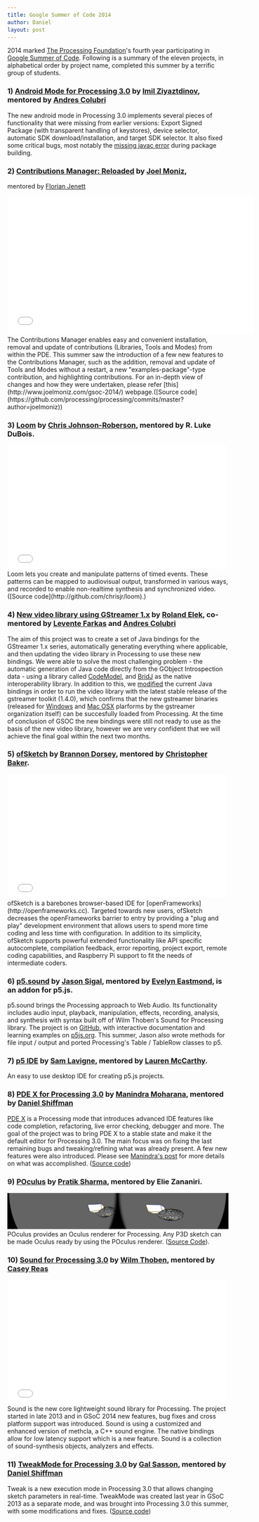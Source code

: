 ```yaml
---
title: Google Summer of Code 2014
author: Daniel
layout: post
---
```


2014 marked [The Processing Foundation](http://processing.org)'s fourth year participating in [Google Summer of Code](https://developers.google.com/open-source/soc/).  Following is a summary of the eleven projects, in alphabetical order by project name, completed this summer by a terrific group of students.


### 1) [Android Mode for Processing 3.0](https://github.com/processing/processing-android) by [Imil Ziyaztdinov](https://github.com/imilka/), mentored by [Andres Colubri](http://codeanticode.wordpress.com/)
The new android mode in Processing 3.0 implements several pieces of functionality that were missing from earlier versions: Export Signed Package (with transparent handling of keystores), device selector, automatic SDK download/installation, and target SDK selector. It also fixed some critical bugs, most notably the [missing javac error](https://github.com/processing/processing-android/issues/46) during package building.

### 2) [Contributions Manager: Reloaded](http://www.joelmoniz.com/gsoc-2014/) by [Joel Moniz](http://www.joelmoniz.com), 
mentored by [Florian Jenett](http://www.florianjenett.de/)
<iframe width="560" height="315" src="//www.youtube.com/embed/GhBd8LITNQY?rel=0" frameborder="0" allowfullscreen></iframe>  
The Contributions Manager enables easy and convenient installation, removal and update of contributions (Libraries, Tools and Modes) from within the PDE. This summer saw the introduction of a few new features to the Contributions Manager, such as the addition, removal and update of Tools and Modes without a restart, a new "examples-package"-type contribution, and highlighting contributions. For an in-depth view of changes and how they were undertaken, please refer [this](http://www.joelmoniz.com/gsoc-2014/) webpage.([Source code](https://github.com/processing/processing/commits/master?author=joelmoniz))

### 3) [Loom](http://chrisjr.github.io/loom) by [Chris Johnson-Roberson](http://www.chrisjr.org/), mentored by R. Luke DuBois. 
<iframe src="//player.vimeo.com/video/104029693" width="500" height="281" frameborder="0" webkitallowfullscreen mozallowfullscreen allowfullscreen></iframe>
Loom lets you create and manipulate patterns of timed events. These patterns can be mapped to audiovisual output, transformed in various ways, and recorded to enable non-realtime synthesis and synchronized video. ([Source code](http://github.com/chrisjr/loom).)

### 4) [New video library using GStreamer 1.x](https://github.com/octachoron/gir2java) by [Roland Elek](https://github.com/octachoron), co-mentored by [Levente Farkas](http://lfarkas.org/) and [Andres Colubri](http://codeanticode.wordpress.com/)
The aim of this project was to create a set of Java bindings for the GStreamer 1.x series, automatically generating everything where applicable, and then updating the video library in Processing to use these new bindings. We were able to solve the most challenging problem - the automatic generation of Java code directly from the GObject Introspection data - using a library called [CodeModel](https://codemodel.java.net/), and [BridJ](https://code.google.com/p/bridj/) as the native interoperability library. In addition to this, we [modified](https://github.com/processing/processing-video/tree/gstreamer1.x) the current Java bindings in order to run the video library with the latest stable release of the gstreamer toolkit (1.4.0), which confirms that the new gstreamer binaries (released for [Windows](http://gstreamer.freedesktop.org/data/pkg/windows/) and [Mac OSX](http://gstreamer.freedesktop.org/data/pkg/osx/) plarforms by the gstreamer organization itself) can be succesfully loaded from Processing. At the time of conclusion of GSOC the new bindings were still not ready to use as the basis of the new video library, however we are very confident that we will achieve the final goal within the next two months.

### 5) [ofSketch](https://github.com/olab-io/ofSketch) by [Brannon Dorsey](http://brannondorsey.com), mentored by [Christopher Baker](http://christopherbaker.net). 
<iframe src="//player.vimeo.com/video/97796242" width="500" height="281" frameborder="0" webkitallowfullscreen mozallowfullscreen allowfullscreen></iframe>
ofSketch is a barebones browser-based IDE for [openFrameworks](http://openframeworks.cc). Targeted towards new users, ofSketch decreases the openFrameworks barrier to entry by providing a "plug and play" development environment that allows users to spend more time coding and less time with configuration. In addition to its simplicity, ofSketch supports powerful extended functionality like API specific autocomplete, compilation feedback, error reporting, project export, remote coding capabilities, and Raspberry Pi support to fit the needs of intermediate coders.

### 6) [p5.sound](http://p5js.org/reference/#/libraries/p5.sound) by [Jason Sigal](http://jasonsigal.cc), mentored by [Evelyn Eastmond](http://www.evelyneastmond.com), is an addon for p5.js. 
p5.sound brings the Processing approach to Web Audio. Its functionality includes audio input, playback, manipulation, effects, recording, analysis, and synthesis with syntax built off of Wilm Thoben's Sound for Processing library. The project is on [GitHub](https://github.com/therewasaguy/p5.sound), with interactive documentation and learning examples on [p5js.org](http://p5js.org). This summer, Jason also wrote methods for file input / output and ported Processing's Table / TableRow classes to p5.

### 7) [p5 IDE](https://github.com/antiboredom/jside) by [Sam Lavigne](http://www.saaaam.com/), mentored by [Lauren McCarthy](http://lauren-mccarthy.com/).  
An easy to use desktop IDE for creating p5.js projects.

### 8) [PDE X for Processing 3.0](http://www.mkmoharana.com/2014/08/google-summer-of-code-2014-its-wrap.html) by [Manindra Moharana](http://www.mkmoharana.com/), mentored by [Daniel Shiffman](http://shiffman.net/)
[PDE X](http://www.mkmoharana.com/2013/09/announcing-pde-x.html) is a Processing mode that introduces advanced IDE features like code completion, refactoring, live error checking, debugger and more. The goal of the project was to bring PDE X to a stable state and make it the default editor for Processing 3.0. The main focus was on fixing the last remaining bugs and tweaking/refining what was already present. A few new features were also introduced. Please see [Manindra's post](http://www.mkmoharana.com/2014/08/google-summer-of-code-2014-its-wrap.html) for more details on what was accomplished. ([Source code](https://github.com/processing/processing/commits/master?author=Manindra29))

### 9) [POculus](https://github.com/pratik9891/ProcessingOculus) by [Pratik Sharma](http://pratikgsoc.wordpress.com), mentored by Elie Zananiri. 
![POculus](images/POculus.png)
POculus provides an Oculus renderer for Processing. Any P3D sketch can be made Oculus ready by using the POculus renderer. ([Source Code](https://github.com/pratik9891/ProcessingOculus)).

### 10) [Sound for Processing 3.0](https://github.com/processing/processing/tree/master/java/libraries/sound) by [Wilm Thoben](http://www.wilmthoben.com), mentored by [Casey Reas](www.reas.com)
<iframe src="//player.vimeo.com/video/105612127" width="500" height="281" frameborder="0" webkitallowfullscreen mozallowfullscreen allowfullscreen></iframe> 
Sound is the new core lightweight sound library for Processing. The project started in late 2013 and in GSoC 2014 new features, bug fixes and cross platform support was introduced. Sound is using a customized and enhanced version of methcla, a C++ sound engine. The native bindings allow for low latency support which is a new feature. Sound is a collection of sound-synthesis objects, analyzers and effects.

### 11) [TweakMode for Processing 3.0](http://www.galsasson.com/tweakmode/) by [Gal Sasson](http://www.galsasson.com), mentored by [Daniel Shiffman](http://shiffman.net/)
Tweak is a new execution mode in Processing 3.0 that allows changing sketch parameters in real-time. TweakMode was created last year in GSoC 2013 as a separate mode, and was brought into Processing 3.0 this summer, with some modifications and fixes. ([Source code](https://github.com/processing/processing/commits/master?author=galsasson))


